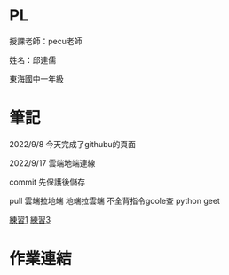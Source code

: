 # PL
授課老師：pecu老師

姓名：邱達儒

東海國中一年級

# 筆記
2022/9/8
今天完成了githubu的頁面

2022/9/17
雲端地端連線

commit 先保護後儲存

pull 雲端拉地端 地端拉雲端
不全背指令goole查 python geet

[練習1](https://github.com/QiuDaru/PL/blob/main/python01.ipynb)
[練習3](https://github.com/QiuDaru/PL/blob/main/%E7%B7%B4%E7%BF%923.ipynb)

# 作業連結

